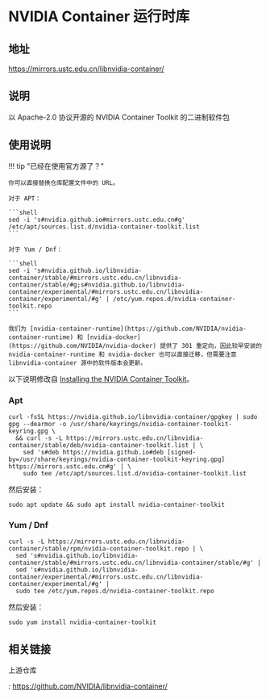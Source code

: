 # NVIDIA Container 运行时库

## 地址

<https://mirrors.ustc.edu.cn/libnvidia-container/>

## 说明

以 Apache-2.0 协议开源的 NVIDIA Container Toolkit 的二进制软件包

## 使用说明

!!! tip "已经在使用官方源了？"

    你可以直接替换仓库配置文件中的 URL。

    对于 APT：

    ```shell
    sed -i 's#nvidia.github.io#mirrors.ustc.edu.cn#g' /etc/apt/sources.list.d/nvidia-container-toolkit.list
    ```

    对于 Yum / Dnf：

    ```shell
    sed -i 's#nvidia.github.io/libnvidia-container/stable/#mirrors.ustc.edu.cn/libnvidia-container/stable/#g;s#nvidia.github.io/libnvidia-container/experimental/#mirrors.ustc.edu.cn/libnvidia-container/experimental/#g' | /etc/yum.repos.d/nvidia-container-toolkit.repo
    ```

    我们为 [nvidia-container-runtime](https://github.com/NVIDIA/nvidia-container-runtime) 和 [nvidia-docker](https://github.com/NVIDIA/nvidia-docker) 提供了 301 重定向，因此较早安装的 nvidia-container-runtime 和 nvidia-docker 也可以直接迁移，但需要注意 libnvidia-container 源中的软件版本会更新。

以下说明修改自 [Installing the NVIDIA Container Toolkit](https://docs.nvidia.com/datacenter/cloud-native/container-toolkit/latest/install-guide.html)。

### Apt

```shell
curl -fsSL https://nvidia.github.io/libnvidia-container/gpgkey | sudo gpg --dearmor -o /usr/share/keyrings/nvidia-container-toolkit-keyring.gpg \
  && curl -s -L https://mirrors.ustc.edu.cn/libnvidia-container/stable/deb/nvidia-container-toolkit.list | \
    sed 's#deb https://nvidia.github.io#deb [signed-by=/usr/share/keyrings/nvidia-container-toolkit-keyring.gpg] https://mirrors.ustc.edu.cn#g' | \
    sudo tee /etc/apt/sources.list.d/nvidia-container-toolkit.list
```

然后安装：

```shell
sudo apt update && sudo apt install nvidia-container-toolkit
```

### Yum / Dnf

```shell
curl -s -L https://mirrors.ustc.edu.cn/libnvidia-container/stable/rpm/nvidia-container-toolkit.repo | \
  sed 's#nvidia.github.io/libnvidia-container/stable/#mirrors.ustc.edu.cn/libnvidia-container/stable/#g' |
  sed 's#nvidia.github.io/libnvidia-container/experimental/#mirrors.ustc.edu.cn/libnvidia-container/experimental/#g' |
  sudo tee /etc/yum.repos.d/nvidia-container-toolkit.repo
```

然后安装：

```shell
sudo yum install nvidia-container-toolkit
```

## 相关链接

上游仓库

:   <https://github.com/NVIDIA/libnvidia-container/>
